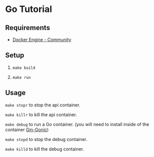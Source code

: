 # Go Tutorial

## Requirements
- [Docker Engine - Community](https://docs.docker.com/install/)

## Setup

1. `make build`

1. `make run`

## Usage

`make stopr` to stop the api container.

`make killr` to kill the api container.

`make debug` to run a Go container. (you will need to install inside of the container [Gin-Gonic](https://github.com/gin-gonic/gin#installation))

`make stopd` to stop the debug container.

`make killd` to kill the debug container.
